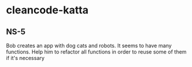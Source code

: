 # cleancode-katta

## NS-5
Bob creates an app with dog cats and robots. It seems to have many functions. Help him to refactor all functions in order to reuse some of them if it's necessary